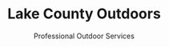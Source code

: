 ---
title: "Lake County Outdoors"
subtitle: "Professional Outdoor Services"
description: "At Lake County Outdoors, LLC, we specialize in landscaping, excavation, and snow removal. With over 60 years of combined experience, we are a trusted leader in all things outdoor transformation and maintenance."
backgroundImage: "/images/equipment/equipment-2-600x616.jpg"
services:
  - name: "Snow Removal"
  - name: "Landscaping"
  - name: "Excavation"
ctaButton:
  text: "Call 612-655-0648"
  phone: "612-655-0648"
trustIndicators:
  - number: "60+"
    text: "Years Combined Experience"
  - number: "100%"
    text: "Licensed & Insured"
  - number: "24/7"
    text: "Emergency Snow Removal"
---